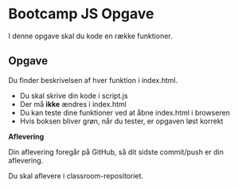 # Bootcamp JS Opgave

I denne opgave skal du kode en række funktioner. 

## Opgave

Du finder beskrivelsen af hver funktion i index.html.
- Du skal skrive din kode i script.js
- Der må __ikke__ ændres i index.html
- Du kan teste dine funktioner ved at åbne index.html i browseren
- Hvis boksen bliver grøn, når du tester, er opgaven løst korrekt

**Aflevering**

Din aflevering foregår på GitHub, så dit sidste commit/push er din aflevering.

Du skal aflevere i classroom-repositoriet.
